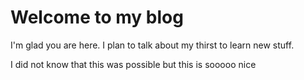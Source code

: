 # Welcome to my blog

I'm glad you are here. I plan to talk about my thirst to learn new stuff. 

I did not know that this was possible but this is sooooo nice
